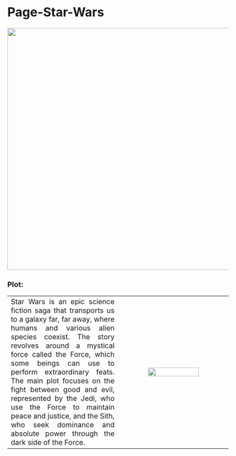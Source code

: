 <h1>Page-Star-Wars</h1>
<div align="center">
  <img src="https://i.makeagif.com/media/5-27-2016/z24oyW.gif" width = 550px>
</div>
<h3>Plot:</h3>
<table>
  <td width = 50% align="justify">
    Star Wars is an epic science fiction saga that transports us to a galaxy far, far away, where humans and various alien species coexist. The story revolves around a        mystical force called the Force, which some beings can use to perform extraordinary feats.
    The main plot focuses on the fight between good and evil, represented by the Jedi, who use the Force to maintain peace and justice, and the Sith, who seek dominance       and absolute power through the dark side of the Force.
  </td>
  <td width="50%" align = "center">
    <img src = "https://www.icegif.com/wp-content/uploads/2024/03/darth-vader-icegif-8.gif" width = 70%>
  </td>
</table>
